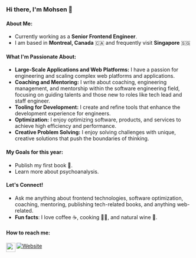 ### Hi there, I'm Mohsen 👋

#### About Me:
- Currently working as a **Senior Frontend Engineer**.
- I am based in **Montreal, Canada** 🇨🇦 and frequently visit **Singapore** 🇸🇬

#### What I'm Passionate About:
- **Large-Scale Applications and Web Platforms:** I have a passion for engineering and scaling complex web platforms and applications.
- **Coaching and Mentoring:** I write about coaching, engineering management, and mentorship within the software engineering field, focusing on guiding talents and those new to roles like tech lead and staff engineer.
- **Tooling for Development:** I create and refine tools that enhance the development experience for engineers.
- **Optimization:** I enjoy optimizing software, products, and services to achieve high efficiency and performance.
- **Creative Problem Solving:** I enjoy solving challenges with unique, creative solutions that push the boundaries of thinking.

#### My Goals for this year:
- Publish my first book 📗.
- Learn more about psychoanalysis.

#### Let's Connect!
- Ask me anything about frontend technologies, software optimization, coaching, mentoring, publishing tech-related books, and anything web-related.
- **Fun facts**: I love coffee ☕, cooking 👨‍🍳, and natural wine 🍷.

#### How to reach me:

  [website]: https://mohsenshafiei.com
  [linkedin]: https://www.linkedin.com/in/mohsenshafiei/

[![Website](https://img.shields.io/website?label=mohsenshafiei.com&style=for-the-badge&url=https%3A%2F%2Fcodestackr.com)][website]
[<img align="left" alt="mohsenshafiei | LinkedIn" width="25px" src="https://packagingspace.net/files/chunks/5d03ab97a0d5566f83000237/5d03aba5a0d5566f83000238.png" />][linkedin]
<br />



